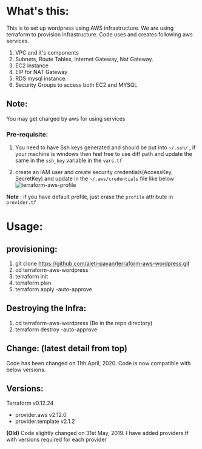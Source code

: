What's this:
==============

This is to set up wordpress using AWS infrastructure. We are using terraform to provision infrastructure. Code uses and creates following aws services.

1. VPC and it's components
2. Subnets, Route Tables, Internet Gateway, Nat Gateway.
3. EC2 instance
4. EIP for NAT Gateway
5. RDS mysql instance.
6. Security Groups to access both EC2 and MYSQL

Note:  
--------------
You may get charged by aws for using services


### Pre-requisite:

   1. You need to have Ssh keys generated and should be put into `~/.ssh/` , if your machine is windows then feel free to use diff path and update the same in the `ssh_key` variable in the `vars.tf`

   2. create an IAM user and create security credentials(AccessKey, SecretKey) and update in the `~/.aws/credentials` file like below
   ![terraform-aws-profile](files/terraform-aws-profile.png)
   
   __Note__ : if you have default profile, just erase the `profile` attribute in `provider.tf`


Usage:
=======

provisioning:
-------------

1. git clone https://github.com/aleti-pavan/terraform-aws-wordpress.git
2. cd terraform-aws-wordpress
2. terraform init
3. terraform plan
4. terraform apply -auto-approve

Destroying the Infra:
---------------------
1. cd terraform-aws-wordpress (Be in the repo directory)
2. terraform destroy -auto-approve



Change: (latest detail from top)
------ 

Code has been changed on 11th April, 2020. Code is now compatible with below versions.

Versions:
--------
Terraform v0.12.24
+ provider.aws v2.12.0
+ provider.template v2.1.2



__(Old)__ Code slightly changed on 31st May, 2019. 
I have added providers.tf with versions required for each provider
